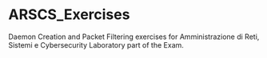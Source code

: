 # ARSCS_Exercises
Daemon Creation and Packet Filtering exercises for Amministrazione di Reti, Sistemi e Cybersecurity Laboratory part of the Exam.
